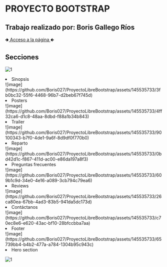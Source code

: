 <h1>PROYECTO BOOTSTRAP</h1>
<h2>Trabajo realizado por: Boris Gallego Ríos</h2>
🢂<a href="https://boris027.github.io/ProyectoLibreBootstrap/Index.html">  Acceso a la página  </a>🢀

<h2>Secciones</h2>


![1](https://github.com/Boris027/ProyectoLibreBootstrap/assets/145535733/e46b0839-53d3-4698-bd07-b79a58413bbb)
<li>Sinopsis</li>
![image](https://github.com/Boris027/ProyectoLibreBootstrap/assets/145535733/3fb0bc32-55f6-4468-96b7-d2beb67f745d)
<li>Posters</li>
![image](https://github.com/Boris027/ProyectoLibreBootstrap/assets/145535733/4ff32ca6-d1c8-48aa-8dbd-f88a1b34b843)
<li>Trailer</li>
![image](https://github.com/Boris027/ProyectoLibreBootstrap/assets/145535733/90100343-b7f0-4de1-9a6f-8d9df0f770b0)
<li>Reparto</li>
![image](https://github.com/Boris027/ProyectoLibreBootstrap/assets/145535733/0bd42d1c-f867-411d-ac00-e86da197a8f3)
<li>Preguntas frecuentes</li>
![image](https://github.com/Boris027/ProyectoLibreBootstrap/assets/145535733/609b1c9d-34e0-4e16-a089-3cb794c79ea6)
<li>Reviews</li>
![image](https://github.com/Boris027/ProyectoLibreBootstrap/assets/145535733/26ca80ea-67bb-4ad3-83b5-941da5dc173d)
<li>Contáctanos</li>
![image](https://github.com/Boris027/ProyectoLibreBootstrap/assets/145535733/c70ec8e6-e620-43ac-bf10-28bfccbba7aa)
<li>Footer</li>
![image](https://github.com/Boris027/ProyectoLibreBootstrap/assets/145535733/65739bb4-b4b2-477a-a784-1304b95c943c)

<li>Hero section</li>

![1](https://github.com/Boris027/ProyectoLibreBootstrap/assets/145535733/e46b0839-53d3-4698-bd07-b79a58413bbb)



  


